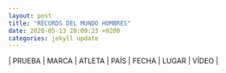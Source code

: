 ```yaml
---
layout: post
title: "RÉCORDS DEL MUNDO HOMBRES"
date: 2020-05-13 20:09:23 +0200
categories: jekyll update
---
```


| PRUEBA | MARCA | ATLETA | PAÍS | FECHA | LUGAR | VÍDEO |

